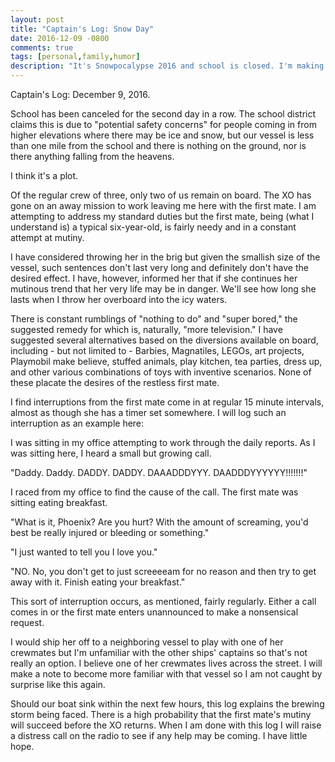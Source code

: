 ```yaml
---
layout: post
title: "Captain's Log: Snow Day"
date: 2016-12-09 -0800
comments: true
tags: [personal,family,humor]
description: "It's Snowpocalypse 2016 and school is closed. I'm making this log entry in the hopes the people who survive me will understand what is going on."
---
```

Captain's Log: December 9, 2016.

School has been canceled for the second day in a row. The school district claims this is due to "potential safety concerns" for people coming in from higher elevations where there may be ice and snow, but our vessel is less than one mile from the school and there is nothing on the ground, nor is there anything falling from the heavens.

I think it's a plot.

Of the regular crew of three, only two of us remain on board. The XO has gone on an away mission to work leaving me here with the first mate. I am attempting to address my standard duties but the first mate, being (what I understand is) a typical six-year-old, is fairly needy and in a constant attempt at mutiny.

I have considered throwing her in the brig but given the smallish size of the vessel, such sentences don't last very long and definitely don't have the desired effect. I have, however, informed her that if she continues her mutinous trend that her very life may be in danger. We'll see how long she lasts when I throw her overboard into the icy waters.

There is constant rumblings of "nothing to do" and "super bored," the suggested remedy for which is, naturally, "more television." I have suggested several alternatives based on the diversions available on board, including - but not limited to - Barbies, Magnatiles, LEGOs, art projects, Playmobil make believe, stuffed animals, play kitchen, tea parties, dress up, and other various combinations of toys with inventive scenarios. None of these placate the desires of the restless first mate.

I find interruptions from the first mate come in at regular 15 minute intervals, almost as though she has a timer set somewhere. I will log such an interruption as an example here:

I was sitting in my office attempting to work through the daily reports. As I was sitting here, I heard a small but growing call.

"Daddy. Daddy. DADDY. DADDY. DAAADDDYYY. DAADDDYYYYYY!!!!!!!"

I raced from my office to find the cause of the call. The first mate was sitting eating breakfast.

"What is it, Phoenix? Are you hurt? With the amount of screaming, you'd best be really injured or bleeding or something."

"I just wanted to tell you I love you."

"NO. No, you don't get to just screeeeam for no reason and then try to get away with it. Finish eating your breakfast."

This sort of interruption occurs, as mentioned, fairly regularly. Either a call comes in or the first mate enters unannounced to make a nonsensical request.

I would ship her off to a neighboring vessel to play with one of her crewmates but I'm unfamiliar with the other ships' captains so that's not really an option. I believe one of her crewmates lives across the street. I will make a note to become more familiar with that vessel so I am not caught by surprise like this again.

Should our boat sink within the next few hours, this log explains the brewing storm being faced. There is a high probability that the first mate's mutiny will succeed before the XO returns. When I am done with this log I will raise a distress call on the radio to see if any help may be coming. I have little hope.
